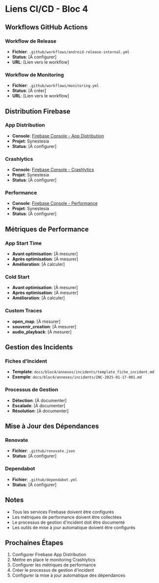 # Liens CI/CD - Bloc 4

## Workflows GitHub Actions

### Workflow de Release

- **Fichier**: `.github/workflows/android-release-internal.yml`
- **Status**: [À configurer]
- **URL**: [Lien vers le workflow]

### Workflow de Monitoring

- **Fichier**: `.github/workflows/monitoring.yml`
- **Status**: [À créer]
- **URL**: [Lien vers le workflow]

## Distribution Firebase

### App Distribution

- **Console**: [Firebase Console - App Distribution](https://console.firebase.google.com/)
- **Projet**: Synestesia
- **Status**: [À configurer]

### Crashlytics

- **Console**: [Firebase Console - Crashlytics](https://console.firebase.google.com/)
- **Projet**: Synestesia
- **Status**: [À configurer]

### Performance

- **Console**: [Firebase Console - Performance](https://console.firebase.google.com/)
- **Projet**: Synestesia
- **Status**: [À configurer]

## Métriques de Performance

### App Start Time

- **Avant optimisation**: [À mesurer]
- **Après optimisation**: [À mesurer]
- **Amélioration**: [À calculer]

### Cold Start

- **Avant optimisation**: [À mesurer]
- **Après optimisation**: [À mesurer]
- **Amélioration**: [À calculer]

### Custom Traces

- **open_map**: [À mesurer]
- **souvenir_creation**: [À mesurer]
- **audio_playback**: [À mesurer]

## Gestion des Incidents

### Fiches d'Incident

- **Template**: `docs/bloc4/annexes/incidents/template_fiche_incident.md`
- **Exemple**: `docs/bloc4/annexes/incidents/INC-2025-01-17-001.md`

### Processus de Gestion

- **Détection**: [À documenter]
- **Escalade**: [À documenter]
- **Résolution**: [À documenter]

## Mise à Jour des Dépendances

### Renovate

- **Fichier**: `.github/renovate.json`
- **Status**: [À configurer]

### Dependabot

- **Fichier**: `.github/dependabot.yml`
- **Status**: [À configurer]

## Notes

- Tous les services Firebase doivent être configurés
- Les métriques de performance doivent être collectées
- Le processus de gestion d'incident doit être documenté
- Les outils de mise à jour automatique doivent être configurés

## Prochaines Étapes

1. Configurer Firebase App Distribution
2. Mettre en place le monitoring Crashlytics
3. Configurer les métriques de performance
4. Créer le processus de gestion d'incident
5. Configurer la mise à jour automatique des dépendances

